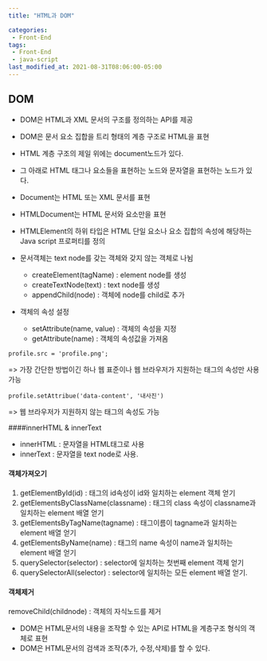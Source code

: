 ```yaml
---
title: "HTML과 DOM"

categories:
 - Front-End
tags:
 - Front-End
 - java-script
last_modified_at: 2021-08-31T08:06:00-05:00
---
```

## DOM
- DOM은 HTML과 XML 문서의 구조를 정의하는 API를 제공
- DOM은 문서 요소 집합을 트리 형태의 계층 구조로 HTML을 표현
- HTML 계층 구조의 제일 위에는 document노드가 있다.
- 그 아래로 HTML 태그나 요소들을 표현하는 노드와 문자열을 표현하는 노드가 있다.
- Document는 HTML 또는 XML 문서를 표현
- HTMLDocument는 HTML 문서와 요소만을 표현
- HTMLElement의 하위 타입은 HTML 단일 요소나 요소 집합의 속성에 해당하는 Java script 프로퍼티를 정의

- 문서객체는 text node를 갖는 객체와 갖지 않는 객체로 나뉨
	* createElement(tagName) : element node를 생성
	* createTextNode(text) : text node를 생성
	* appendChild(node) : 객체에 node를 child로 추가
- 객체의 속성 설정
	* setAttribute(name, value) : 객체의 속성을 지정
	* getAttribute(name) : 객체의 속성값을 가져옴
~~~
profile.src = 'profile.png';
~~~
=> 가장 간단한 방법이긴 하나 웹 표준이나 웹 브라우저가 지원하는 태그의 속성만 사용가능
~~~
profile.setAttribue('data-content', '내사진')
~~~
=> 웹 브라우저가 지원하지 않는 태그의 속성도 가능

####innerHTML & innerText
- innerHTML : 문자열을 HTML태그로 사용
- innerText : 문자열을 text node로 사용.

#### 객체가져오기
1. getElementById(id) : 태그의 id속성이 id와 일치하는 element 객체 얻기
2. getElementsByClassName(classname) : 태그의 class 속성이 classname과 일치하는 element 배열 얻기
3. getElementsByTagName(tagname) : 태그이름이 tagname과 일치하는 element 배열 얻기
4. getElementsByName(name) : 태그의 name 속성이 name과 일치하는 element 배열 얻기
5. querySelector(selector) : selector에 일치하는 첫번째 element 객체 얻기
6. querySelectorAll(selector) : selector에 일치하는 모든 element 배열 얻기.

#### 객체제거
removeChild(childnode) : 객체의 자식노드를 제거

- DOM은 HTML문서의 내용을 조작할 수 있는 API로 HTML을 계층구조 형식의 객체로 표현
- DOM은 HTML문서의 검색과 조작(추가, 수정,삭제)를 할 수 있다.


